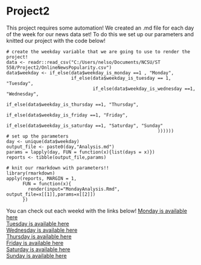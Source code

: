 # Project2
This project requires some automation! We created an .md file for each day of the week for our news data set!
To do this we set up our parameters and knitted our project with the code below!

```{r setpar}
# create the weekday variable that we are going to use to render the project!
data <- readr::read_csv("C:/Users/nelso/Documents/NCSU/ST 558/Project2/OnlineNewsPopularity.csv")
data$weekday <- if_else(data$weekday_is_monday ==1 , "Monday",
                        if_else(data$weekday_is_tuesday == 1, "Tuesday",
                                if_else(data$weekday_is_wednesday ==1, "Wednesday",
                                        if_else(data$weekday_is_thursday ==1, "Thursday",
                                                if_else(data$weekday_is_friday ==1, "Friday",
                                                        if_else(data$weekday_is_saturday ==1, "Saturday", "Sunday"
                                                        ))))))
# set up the parameters
day <- unique(data$weekday)
output_file <- paste0(day,"Analysis.md")
params = lapply(day, FUN = function(x){list(days = x)})
reports <- tibble(output_file,params)

# knit our rmarkdown with parameters!!
library(rmarkdown)
apply(reports, MARGIN = 1,
      FUN = function(x){
        render(input="MondayAnalysis.Rmd", output_file=x[[1]],params=x[[2]])
      })
```


You can check out each weekd with the links below!
[Monday is available here](MondayAnalysis.md)  
[Tuesday is available here](TuesdayAnalysis.md)  
[Wednesday is available here](WednesdayAnalysis.md)  
[Thursday is available here](ThursdayAnalysis.md)  
[Friday is available here](FridayAnalysis.md)  
[Saturday is available here](SaturdayAnalysis.md)  
[Sunday is available here](SundayAnalysis.md)  
